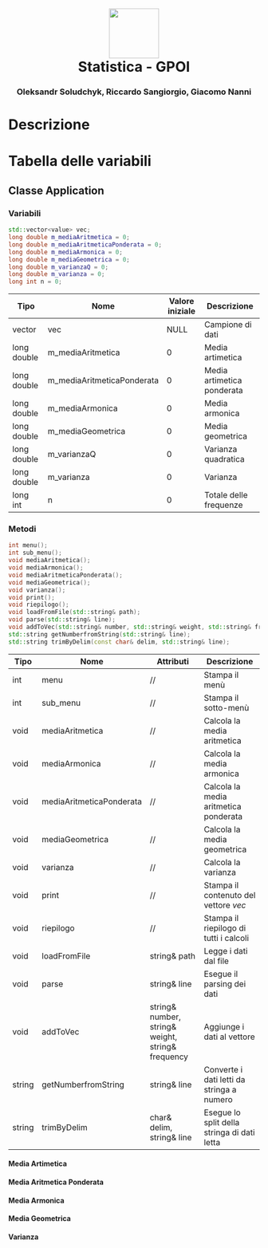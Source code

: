 <h1 align="center">
  <img src="https://raw.githubusercontent.com/Richard1984/archivio-fermi-client/81041b2932b032ead156777a6927efe1925b52ca/static/shortcut/safari-pinned-tab.svg?sanitize=true" height="100"><br/>
  <span>Statistica - GPOI</span>
</h1>
<h3 align="center">Oleksandr Soludchyk, Riccardo Sangiorgio, Giacomo Nanni</h3>

# Descrizione

# Tabella delle variabili

## Classe Application

### Variabili

```C++
std::vector<value> vec;
long double m_mediaAritmetica = 0;
long double m_mediaAritmeticaPonderata = 0;
long double m_mediaArmonica = 0;
long double m_mediaGeometrica = 0;
long double m_varianzaQ = 0;
long double m_varianza = 0;
long int n = 0;
```

|Tipo          |Nome                         |Valore iniziale   |Descrizione                  |
|--------------|-----------------------------|------------------|-----------------------------|
|vector<value> |vec                          |NULL              |Campione di dati             |
|long double   |m_mediaAritmetica            |0                 |Media artimetica             |
|long double   |m_mediaAritmeticaPonderata   |0                 |Media artimetica ponderata   |
|long double   |m_mediaArmonica              |0                 |Media armonica               |
|long double   |m_mediaGeometrica            |0                 |Media geometrica             |
|long double   |m_varianzaQ                  |0                 |Varianza quadratica          |
|long double   |m_varianza                   |0                 |Varianza                     |
|long int      |n                            |0                 |Totale delle frequenze       |

### Metodi

```C++
int menu();
int sub_menu();
void mediaAritmetica();
void mediaArmonica();
void mediaAritmeticaPonderata();
void mediaGeometrica();
void varianza();
void print();
void riepilogo();
void loadFromFile(std::string& path);
void parse(std::string& line);
void addToVec(std::string& number, std::string& weight, std::string& frequency);
std::string getNumberfromString(std::string& line);
std::string trimByDelim(const char& delim, std::string& line);
```
  
|Tipo          |Nome                         |Attributi         |Descrizione                            |
|--------------|-----------------------------|------------------|---------------------------------------|
|int           |menu                         |//                |Stampa il menù                         |
|int           |sub_menu                     |//                |Stampa il sotto-menù                   |
|void          |mediaAritmetica              |//                |Calcola la media aritmetica            |
|void          |mediaArmonica                |//                |Calcola la media armonica              |
|void          |mediaAritmeticaPonderata     |//                |Calcola la media aritmetica ponderata  |
|void          |mediaGeometrica              |//                |Calcola la media geometrica            |
|void          |varianza                     |//                |Calcola la varianza                    |
|void          |print                        |//                |Stampa il contenuto del vettore *vec*  |
|void          |riepilogo   		     |//                |Stampa il riepilogo di tutti i calcoli |
|void          |loadFromFile  		     |string& path 	|Legge i dati dal file   		|
|void  	       |parse   	             |string& line 	|Esegue il parsing dei dati   		|
|void          |addToVec   		     |string& number, string& weight, string& frequency   | Aggiunge i dati al vettore   |
|string   |getNumberfromString   	     |string& line   	|Converte i dati letti da stringa a numero   |
|string   |trimByDelim   		     |char& delim, string& line   |Esegue lo split della stringa di dati letta   |

#### Media Artimetica
#### Media Aritmetica Ponderata
#### Media Armonica
#### Media Geometrica
#### Varianza

